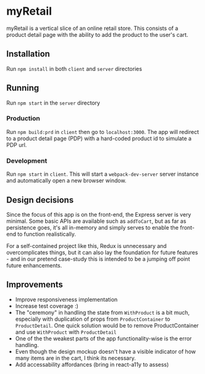 # myRetail
myRetail is a vertical slice of an online retail store. This consists of a product detail page with the ability to add the product to the user's cart. 

## Installation
Run `npm install` in both `client` and `server` directories

## Running
Run `npm start` in the `server` directory

### Production
Run `npm build:prd` in `client` then go to `localhost:3000`. The app will redirect to a product detail page (PDP) with a hard-coded product id to simulate a PDP url. 

### Development
Run `npm start` in `client`. This will start a `webpack-dev-server` server instance and automatically open a new browser window.

## Design decisions
Since the focus of this app is on the front-end, the Express server is very minimal. Some basic APIs are available such as `addToCart`, but as far as persistence goes, it's all in-memory and simply serves to enable the front-end to function realistically.

For a self-contained project like this, Redux is unnecessary and overcomplicates things, but it can also lay the foundation for future features - and in our pretend case-study this is intended to be a jumping off point future enhancements.

## Improvements
* Improve responsiveness implementation
* Increase test coverage :)
* The "ceremony" in handling the state from `WithProduct` is a bit much, especially with duplication of props from `ProductContainer` to `ProductDetail`. One quick solution would be to remove ProductContainer and use `WithProduct` with `ProductDetail`
* One of the the weakest parts of the app functionality-wise is the error handling.
* Even though the design mockup doesn't have a visible indicator of how many items are in the cart, I think its necessary.
* Add accessability affordances (bring in react-a11y to assess)